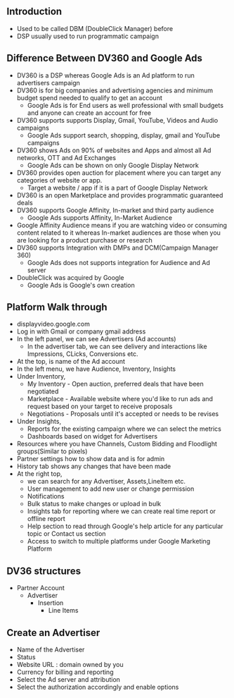## Introduction
- Used to be called DBM (DoubleClick Manager) before
- DSP usually used to run programmatic campaign
  
## Difference Between DV360 and Google Ads
- DV360 is a DSP whereas Google Ads is an Ad platform to run advertisers campaign
- DV360 is for big companies and advertising agencies and minimum budget spend needed to qualify to get an account
  - Google Ads is for End users as well professional with small budgets and anyone can create an account for free
- DV360 supports supports Display, Gmail, YouTube, Videos and Audio campaigns
  - Google Ads support search, shopping, display, gmail and YouTube campaigns
- DV360 shows Ads on 90% of websites and Apps and almost all Ad networks, OTT and Ad Exchanges 
  - Google Ads can be shown on only Google Display Network 
- DV360 provides open auction for placement where you can target any categories of website or app.
  - Target a website / app if it is a part of Google Display Network
- DV360 is an open Marketplace and provides programmatic guaranteed deals 
- DV360 supports Google Affinity, In-market and third party audience
  - Google Ads supports Affinity, In-Market Audience 
- Google Affinity Audience means if you are watching video or consuming content related to it whereas In-market audiences are those when you are looking for a product purchase or research 
- DV360 supports Integration with DMPs and DCM(Campaign Manager 360)
  - Google Ads does not supports integration for Audience and Ad server
- DoubleClick was acquired by Google 
  - Google Ads is Google's own creation

## Platform Walk through
- displayvideo.google.com 
- Log in with Gmail or company gmail address 
- In the left panel, we can see Advertisers (Ad accounts)
  - In the advertiser tab, we can see delivery and interactions like Impressions, CLicks, Conversions etc.
- At the top, is name of the Ad account 
- In the left menu, we have Audience, Inventory, Insights
- Under Inventory, 
  - My Inventory - Open auction, preferred deals that have been negotiated
  - Marketplace - Available website where you'd like to run ads and request based on your target to receive proposals
  - Negotiations - Proposals until it's accepted or needs to be revises
- Under Insights, 
  - Reports for the existing campaign where we can select the metrics
  - Dashboards based on widget for Advertisers
- Resources where you have Channels, Custom Bidding and Floodlight groups(Similar to pixels)
- Partner settings how to show data and is for admin
- History tab shows any changes that have been made
- At the right top, 
  - we can search for any Advertiser, Assets,LineItem etc.
  - User management to add new user or change permission
  - Notifications
  - Bulk status to make changes or upload in bulk 
  - Insights tab for reporting where we can create real time report or offline report
  - Help section to read through Google's help article for any particular topic or Contact us section
  - Access to switch to multiple platforms under Google Marketing Platform
  
## DV36 structures 
- Partner Account 
  - Advertiser
    - Insertion
      - Line Items


## Create an Advertiser
- Name of the Advertiser
- Status
- Website URL : domain owned by you
- Currency for billing and reporting
- Select the Ad server and attribution
- Select the authorization accordingly and enable options